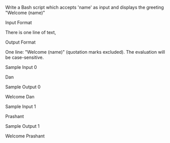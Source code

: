 Write a Bash script which accepts 'name' as input and displays the greeting "Welcome (name)"

Input Format

There is one line of text,

Output Format

One line: "Welcome (name)" (quotation marks excluded).
The evaluation will be case-sensitive.

Sample Input 0

Dan  

Sample Output 0

Welcome Dan  

Sample Input 1

Prashant

Sample Output 1

Welcome Prashant
